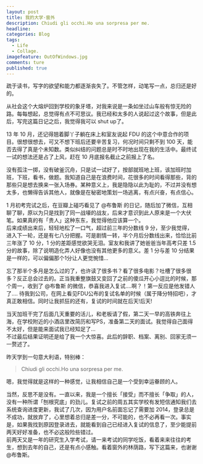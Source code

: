 ```yaml
---
layout: post  
title: 我的大学·窗外  
description: Chiudi gli occhi.Ho una sorpresa per me.       
headline: 
categories: Blog  
tags: 
  - Life  
  - Collage. 
imagefeature: OutOfWindows.jpg 
comments: ture  
published: true  
---
```


疏于读书，写字的欲望和能力都逐渐丧失了。不管怎样，动笔写一点，总归还是好的。  

从社会这个大熔炉回到学校的象牙塔，对我来说是一条如坐过山车般有惊无险的路。每每想起，总觉得有点不可思议。我已经和太多的人说起过这个故事，但是此后，写完这篇日记之后，我觉得我可以 shut up了。  

13 年 10 月，还记得翘着脚丫子躺在床上和室友说起 FDU 的这个中意合作的项目。很想很想去，可又不想下班后还要辛苦复习，何况时间只剩不到 100 天，能否去得了真是个未知数。类似纠结的问题总是时不时地出现在我的生活中。最终试一试的想法还是占了上风，赶在 10 月底报名截止之前报上了名。  

没有孤注一掷，没有破釜沉舟，只是试一试好了，按部就班地上班，该加班时加班，下班，看书，做题。我知道自己是在浪费时间，花很多的时间看得那些，背的那些只是想去换来一张入场券。某种意义上，我是隐隐以此为耻的，不过并没有想太多，也懒得告诉其他人，就像是在秘密地策划一场逃离，有点兴奋，有点信心。  

1 月初考完试之后，在豆瓣上碰巧看见了 @布鲁斯 的日记，随后加了微信，互相聊了聊，原以为只是找到了同一战壕的战友，后来才意识到此人原来是一个大伏笔。如果真的有「贵人」这种东东，我觉得他应该算一个。  
后来成绩出来后，轻轻地松了一口气，超过前三年的分数线 9 分，至少我觉得，进入下一轮，还是有七八分把握。可是剧情一转，半个月后分数线出来，恰恰比前三年涨了 10 分，1 分的差距感觉欲哭无泪。室友和我讲了她爸爸当年高考只差 1.5 分的故事，除了说明造化弄人好像也没有其他更多的意义。差 1 分与差 10 分结果是一样的，可以偏偏那个1分让人更觉惋惜...  

忘了那半个多月是怎么过的了，也许读了很多书？看了很多电影？吐槽了很多很多？反正总会过去的。正当我重整旗鼓又变回了之前的傻瓜开心小逗比的时候，那个周一，收到了 @布鲁斯 的微信，恭喜我进入复试....啊？！第一反应是他发错人了.... 待我到公司，在网上看见FDU公布的复试名单的时候（属于降分特招吧），才真正敢相信。同时让我抓狂的还有，复试的时间就在后天!后天!  

当天加班干完了后面几天重要的活儿，和老板请了假，第二天一早的高铁奔往上海，在学校附近的小酒店里改简历和写PS，准备第二天的面试。我觉得自己面得不太好，但是能来面试我已经知足了...  
不过最后结果证明还是给了我一个大惊喜。此后的辞职、档案、离别、回家无须一一赘述了。  

昨天学到一句意大利语，特别棒：

> Chiudi gli occhi.Ho una sorpresa per me.   

嗯，我觉得就是这样的一种感觉，让我相信自己是一个受到幸运眷顾的人。  

当然，反思不是没有。一直以来，我是一个擅长「接受」而不擅长「争取」的人，没有一种所谓「刨根究底」的劲儿。复试之前的周五其实学校有发短信通知我们去系统查询进度更新，我试了几次，因为用户名前面忘记了需要加 2014，登录总是不成功，就放弃了，心里想着总归是差一分，不可能的，也不必再看一次。事实是，如果我找到原因登录进去，就能看到自己已经进入复试的信息了，至少能提前两天好好准备，也不必这般险些错过。  
前两天又是一年的研究生入学考试，请一来考试的同学吃饭，看着来来往往的考生，想到去年的自己，还是有点小感触。看着窗外的林荫路，写下这篇来，也谢谢 @布鲁斯。  
